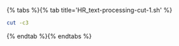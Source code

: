 {% tabs %}{% tab title='HR_text-processing-cut-1.sh' %}

```sh
cut -c3
```

{% endtab %}{% endtabs %}
